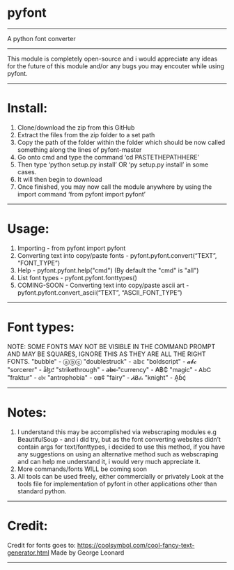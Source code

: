 # pyfont

--------------------------------------------------------------------------

A python font converter

--------------------------------------------------------------------------

This module is completely open-source and i would appreciate any ideas for the future of this module and/or any bugs you may encouter while using pyfont.

--------------------------------------------------------------------------

# Install:
1) Clone/download the zip from this GitHub 
2) Extract the files from the zip folder to a set path 
3) Copy the path of the folder within the folder which should be now called something along the lines of pyfont-master 
4) Go onto cmd and type the command ‘cd PASTETHEPATHHERE’ 
5) Then type ‘python setup.py install’ OR ‘py setup.py install’ in some cases. 
6) It will then begin to download 
7) Once finished, you may now call the module anywhere by using the import command ‘from pyfont import pyfont’

--------------------------------------------------------------------------

# Usage:
1) Importing - from pyfont import pyfont 
2) Converting text into copy/paste fonts - pyfont.pyfont.convert(“TEXT”, “FONT_TYPE”) 
3) Help - pyfont.pyfont.help("cmd") (By default the "cmd" is "all")
4) List font types - pyfont.pyfont.fonttypes()
3) COMING-SOON - Converting text into copy/paste ascii art - pyfont.pyfont.convert_ascii(“TEXT”, “ASCII_FONT_TYPE”)

--------------------------------------------------------------------------

# Font types:
NOTE: SOME FONTS MAY NOT BE VISIBLE IN THE COMMAND PROMPT AND MAY BE SQUARES, IGNORE THIS AS THEY ARE ALL THE RIGHT FONTS.
"bubble" - ⓐⓑⓒ
"doublestruck" - 𝕒𝕓𝕔
"boldscript" - 𝓪𝓫𝓬
"sorcerer" - ǟɮƈ
"strikethrough" - a̶b̶c̶
"currency" - ₳฿₵
"magic" - ᎪbᏟ
"fraktur" - 𝔞𝔟𝔠
"antrophobia" - αв¢
"fairy" - ᏗᏰፈ
"knight" - Ḁḃḉ

--------------------------------------------------------------------------

# Notes:
1) I understand this may be accomplished via webscraping modules e.g BeautifulSoup - and i did try, but as the font converting websites didn’t contain args for text/fonttypes, i decided to use this method, if you have any suggestions on using an alternative method such as webscraping and can help me understand it, i would very much appreciate it. 
2) More commands/fonts WILL be coming soon 
3) All tools can be used freely, either commercially or privately
Look at the tools file for implementation of pyfont in other applications other than standard python.

--------------------------------------------------------------------------

# Credit:
Credit for fonts goes to: https://coolsymbol.com/cool-fancy-text-generator.html
Made by George Leonard

--------------------------------------------------------------------------
